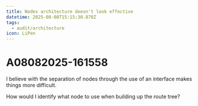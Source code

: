 ```yaml
---
title: Nodes architecture doesn't look effective
datetime: 2025-08-08T15:15:30.878Z
tags:
  - audit/architecture
icon: LiPen
---
```

# A08082025-161558
I believe with the separation of nodes through the use of an interface makes things more difficult.

How would I identify what node to use when building up the route tree?